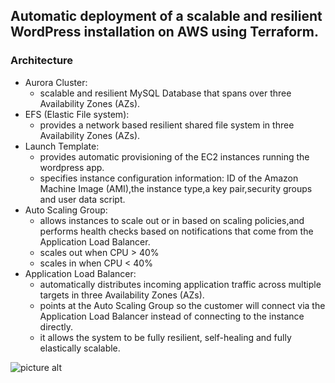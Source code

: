 ## Automatic deployment of a scalable and resilient WordPress installation on AWS using Terraform.

### Architecture 
* Aurora Cluster:
  * scalable and resilient MySQL Database that spans over three Availability Zones (AZs).
* EFS (Elastic File system):
  * provides a network based resilient shared file system in three Availability Zones (AZs). 
* Launch Template: 
  * provides automatic provisioning of the EC2 instances running the wordpress app.
  * specifies instance configuration information: ID of the Amazon Machine Image (AMI),the instance type,a key pair,security groups and user data script.
* Auto Scaling Group:
  * allows instances to scale out or in based on scaling policies,and performs health checks based on notifications that come from the Application Load Balancer.
  * scales out when CPU > 40%
  * scales in when CPU < 40%
* Application Load Balancer: 
  * automatically distributes incoming application traffic across multiple targets in three Availability Zones (AZs).
  * points at the Auto Scaling Group so the customer will connect via the Application Load Balancer instead of connecting to the instance directly.
  * it allows the system to be fully resilient, self-healing and fully elastically scalable.
  
![picture alt](https://github.com/George-T-Serban/aws-high-availability-wordpress/blob/main/aws-wordpress-smaller.png?raw=true)